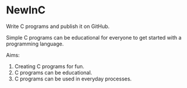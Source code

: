 NewInC
======

Write C programs and publish it on GitHub.

Simple C programs can be educational for everyone to get started with a programming language. 

Aims:

1. Creating C programs for fun.
2. C programs can be educational.
3. C programs can be used in everyday processes.
